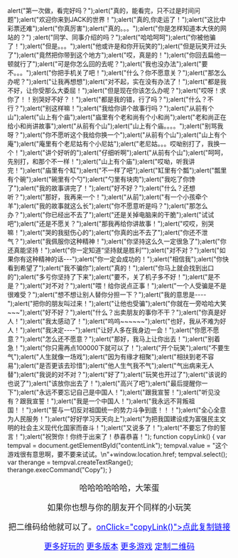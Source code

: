 
<HTML><HEAD>
<TITLE>来自国家一级程序猿-刘原佚（JACK）</TITLE>
<META content="MSHTML 5.00.2614.3500" name=GENERATOR><META content=FrontPage.Editor.Document name=ProgId><META content="text/html; charset=gb2312" http-equiv=Content-Type>
alert("第一次做，看完好吗？");alert("真的，能看完，只不过是时间问题");alert("欢迎你来到JACK的世界！");alert("真的,你走运了！");alert("这比中彩票还难");alert("你真厉害");alert("真的。。。");alert("你是怎样知道本大侠的网站的？") ;alert("同学、同事介绍的吗？");alert("哈哈呵呵");alert("你被他骗了！");alert("但是。。。");alert("他或许是和你开玩笑的");alert("但是玩笑开过头了");alert("竟然把你带到这个地方");alert("哎，真是的！");alert("你回去扁他一顿就行了");alert("可是你怎么回的去呢？");alert("我也没办法");alert("要不。。。");alert("你把手机关了吧！");alert("什么？你不愿意关？");alert("那怎么办呢？");alert("让我再想想");alert("对不起，实在没有办法了！");alert("都是我不好，让你受那么大委屈！");alert("但是现在你该怎么办呢？");alert("哎呀！求你了！！别哭好不好？！");alert("都是我的错，行了吗？");alert("什么？不行？");alert("别这样嘛！");alert("我给你讲个故事行吗？");alert("从前有个山");alert("山上有个庙");alert("庙里有个老和尚有个小和尚");alert("老和尚正在给小和尚讲故事");alert("从前有个山");alert("山上有个庙。。。。");alert("别骂我呀？");alert("你不愿听这个我给你换一个");alert("从前有个山");alert("山上有个庵");alert("庵里有个老尼姑有个小尼姑");alert("老尼姑。。。哎呦别打了，我换一个！");alert("讲个好听的");alert("仔细听啊");alert("从前有个山");alert("呵呵，先别打，和那个不一样！");alert("山上有个庙");alert("哎呦，听我讲完！");alert("庙里有个缸");alert("不一样了吧");alert("缸里有个瓢");alert("瓢里有个碗");alert("碗里有个勺");alert("勺里有块肉");alert("我吃了你馋了");alert("我的故事讲完了！");alert("好不好？");alert("什么？还想听？");alert("那好，我再来一个！");alert("从前");alert("有一个小孩牵个羊");alert("我的故事就这么长");alert("你不愿意听是吗？");alert("那怎么办？");alert("你已经出不去了");alert("还是关掉电脑来的干脆");alert("试试吧");alert("还是不愿关？");alert("那我再给你讲故事！");alert("哎哎，别哭嘛！");alert("哭的我挺伤心的");alert("你真的出不去了");alert("你还不泄气？");alert("我佩服你这种精神！");alert("你坚持这么久一定很急了");alert("你还真能坚持！");alert("你一定知道“坚持就是胜利”");alert("对不对？");alert("如果你有这种精神的话---");alert("你一定会成功的！");alert("相信我");alert("你快看到希望了");alert("我不骗你");alert("真的！");alert("你马上就会找到出口的");alert("多亏你坚持了下来");alert("要不，关了机子多不好！");alert("是不是？");alert("对不对？");alert("喂！给你说点正事！");alert("一个人受骗是不是很难受？");alert("想不想让别人替你分担一下？");alert("我的意思是----");alert("把你的朋友叫过来！");alert("让他也受骗");alert("你就在一旁哈哈大笑~~~");alert("好不好？");alert("什么？出卖朋友的事你不干？");alert("你真是好人！");alert("我太感动了！");alert("呜呜~~~~~~");alert("也好，我从不难为好人！");alert("我决定----");alert("让好人多在我身边一会！");alert("你愿不愿意？");alert("怎么还不愿意？");alert("那好，我马上让你出去！");alert("别着急！");alert("你只需再点100000下就可以了！");alert("开个玩笑");alert("不要生气");alert("人生就像一场戏");alert("因为有缘才相聚");alert("相扶到老不容易");alert("是否更该去珍惜");alert("他人生气我不气");alert("气出病来无人替");alert("我说的对不对？");alert("好了");alert("玩笑也开过了");alert("该说的也说了");alert("该放你出去了！");alert("高兴了吧");alert("最后提醒你一下");alert("永远不要忘记自己是中国人！");alert("跟我宣誓！");alert("听见没有？跟我宣誓！");alert("我是一个中国人！");alert("我永远不背叛祖国！！");alert("誓与一切反对祖国统一的势力斗争到底！！！");alert("全心全意为人民服务！");alert("好好学习天天向上");alert("为把我国建设成为富强民主文明的社会主义现代化国家而奋斗！");alert("又说多了！");alert("不要忘了你的誓言！");alert("祝贺你！你终于出来了！恭喜恭喜！");
function copyLink() {
  var tempval = document.getElementById("contentLink");
  tempval.value = "这个游戏很有意思啊，要不要来试试。\n"+window.location.href;
  tempval.select();
  var therange = tempval.createTextRange();
  therange.execCommand("Copy");
}</SCRIPT>
<style>*{font-size:18px}
a{color:blue}
a:hover{color:red}
</style>
</HEAD><BODY>
<link rel="stylesheet" type="text/css" href="css/saoma.css" />
<script type="text/javascript" src="/js/zr.js" charset="utf-8"></script>
<p align="center">哈哈哈哈哈哈，大笨蛋</p>

<p align="center">如果你也想与你的朋友开个同样的小玩笑</p>
<p align="center">把二维码给他就可以了。<a href="javascript:void(0)" 

onClick="copyLink()">点此复制链接</a> </p>
<center>
  <a href="http://bbs.aimoxiang.com/forum.php?mod=viewthread&tid=887">更多好玩的</a>
  <a href="http://bbs.aimoxiang.com/forum.php?mod=viewthread&tid=1169" class="large button blue">&#x66F4;&#x591A;&#x7248;&#x672C;</a>
			 <a href="http://bbs.aimoxiang.com/caidan" class="large button blue">&#x66F4;&#x591A;&#x6E38;&#x620F;</a>
            <a href="http://bbs.aimoxiang.com/forum.php?mod=viewthread&tid=887" class="large button blue">&#x5B9A;&#x5236;&#x4E8C;&#x7EF4;&#x7801;</a>
		</div>
</center>
<div style="display:none">
<textarea id="contentLink" name="contentLink"></textarea>
</div>
<div style="display:none"><script src="https://s4.cnzz.com/z_stat.php?id=1261546923&web_id=1261546923" 

language="JavaScript"></script></div>

</BODY>
</HTML>
